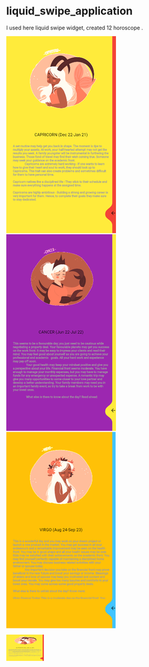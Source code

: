 # liquid_swipe_application

I used here liquid swipe widget, created 12 horoscope .

![Octocat](https://github.com/emrahseyhan/liquid-swipe-application/blob/main/ss/2.PNG)![Octocat](https://github.com/emrahseyhan/liquid-swipe-application/blob/main/ss/1.PNG)![Octocat](https://github.com/emrahseyhan/liquid-swipe-application/blob/main/ss/3.PNG)

<img src="https://github.com/emrahseyhan/liquid-swipe-application/blob/main/ss/2.PNG" width="100" height="70">
